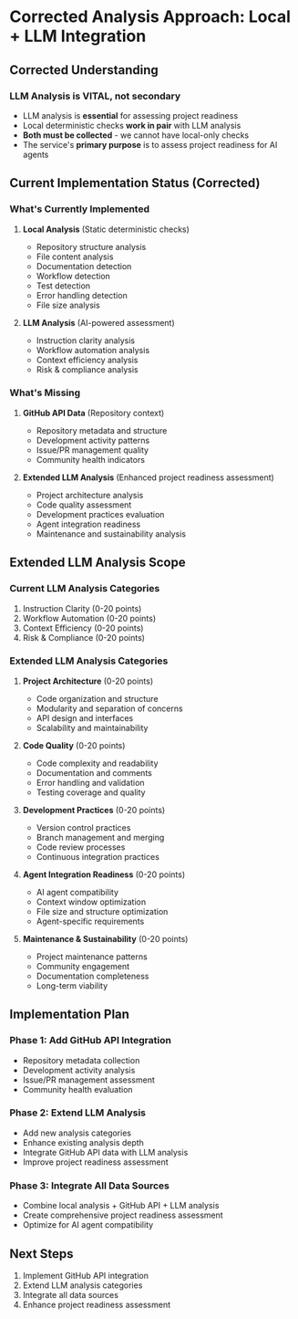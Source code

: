 # Corrected Analysis Approach: Local + LLM Integration

## Corrected Understanding

### **LLM Analysis is VITAL, not secondary**
- LLM analysis is **essential** for assessing project readiness
- Local deterministic checks **work in pair** with LLM analysis
- **Both must be collected** - we cannot have local-only checks
- The service's **primary purpose** is to assess project readiness for AI agents

## Current Implementation Status (Corrected)

### **What's Currently Implemented**
1. **Local Analysis** (Static deterministic checks)
   - Repository structure analysis
   - File content analysis
   - Documentation detection
   - Workflow detection
   - Test detection
   - Error handling detection
   - File size analysis

2. **LLM Analysis** (AI-powered assessment)
   - Instruction clarity analysis
   - Workflow automation analysis
   - Context efficiency analysis
   - Risk & compliance analysis

### **What's Missing**
1. **GitHub API Data** (Repository context)
   - Repository metadata and structure
   - Development activity patterns
   - Issue/PR management quality
   - Community health indicators

2. **Extended LLM Analysis** (Enhanced project readiness assessment)
   - Project architecture analysis
   - Code quality assessment
   - Development practices evaluation
   - Agent integration readiness
   - Maintenance and sustainability analysis

## Extended LLM Analysis Scope

### **Current LLM Analysis Categories**
1. Instruction Clarity (0-20 points)
2. Workflow Automation (0-20 points)
3. Context Efficiency (0-20 points)
4. Risk & Compliance (0-20 points)

### **Extended LLM Analysis Categories**
1. **Project Architecture** (0-20 points)
   - Code organization and structure
   - Modularity and separation of concerns
   - API design and interfaces
   - Scalability and maintainability

2. **Code Quality** (0-20 points)
   - Code complexity and readability
   - Documentation and comments
   - Error handling and validation
   - Testing coverage and quality

3. **Development Practices** (0-20 points)
   - Version control practices
   - Branch management and merging
   - Code review processes
   - Continuous integration practices

4. **Agent Integration Readiness** (0-20 points)
   - AI agent compatibility
   - Context window optimization
   - File size and structure optimization
   - Agent-specific requirements

5. **Maintenance & Sustainability** (0-20 points)
   - Project maintenance patterns
   - Community engagement
   - Documentation completeness
   - Long-term viability

## Implementation Plan

### **Phase 1: Add GitHub API Integration**
- Repository metadata collection
- Development activity analysis
- Issue/PR management assessment
- Community health evaluation

### **Phase 2: Extend LLM Analysis**
- Add new analysis categories
- Enhance existing analysis depth
- Integrate GitHub API data with LLM analysis
- Improve project readiness assessment

### **Phase 3: Integrate All Data Sources**
- Combine local analysis + GitHub API + LLM analysis
- Create comprehensive project readiness assessment
- Optimize for AI agent compatibility

## Next Steps
1. Implement GitHub API integration
2. Extend LLM analysis categories
3. Integrate all data sources
4. Enhance project readiness assessment